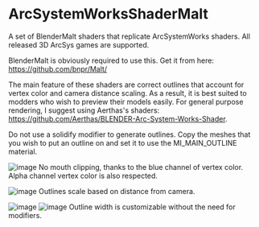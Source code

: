 # ArcSystemWorksShaderMalt
A set of BlenderMalt shaders that replicate ArcSystemWorks shaders. All released 3D ArcSys games are supported.

BlenderMalt is obviously required to use this. Get it from here: https://github.com/bnpr/Malt/

The main feature of these shaders are correct outlines that account for vertex color and camera distance scaling. As a result, it is best suited to modders who wish to preview their models easily. For general purpose rendering, I suggest using Aerthas's shaders: https://github.com/Aerthas/BLENDER-Arc-System-Works-Shader.

Do not use a solidify modifier to generate outlines. Copy the meshes that you wish to put an outline on and set it to use the MI_MAIN_OUTLINE material.

![image](https://user-images.githubusercontent.com/9942055/147793259-dbf497f7-dba8-489d-a91c-05195286f453.png)
No mouth clipping, thanks to the blue channel of vertex color. Alpha channel vertex color is also respected.

![image](https://user-images.githubusercontent.com/9942055/147793287-e5f602a6-c58b-445c-8a94-92e4824865d0.png)
Outlines scale based on distance from camera.

![image](https://user-images.githubusercontent.com/9942055/147793354-dc9bb03c-8d6f-42e7-828d-3eb3fded4a0e.png)
![image](https://user-images.githubusercontent.com/9942055/147793396-1649e054-4322-4e2f-b176-d0fcd8c5d4ac.png)
Outline width is customizable without the need for modifiers.
